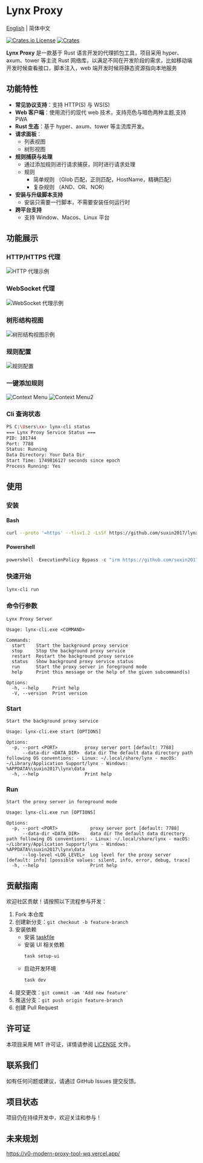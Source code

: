 # Lynx Proxy

[English](README.md) | 简体中文

[![Crates.io License](https://img.shields.io/crates/l/lynx-core)](./LICENSE)
[![Crates](https://img.shields.io/crates/v/lynx-core.svg)](https://crates.io/crates/lynx-core)

**Lynx Proxy** 是一款基于 Rust 语言开发的代理抓包工具，项目采用 hyper、axum、tower 等主流 Rust 网络库，以满足不同在开发阶段的需求，比如移动端开发时候查看接口，脚本注入，web 端开发时候将静态资源指向本地服务

## 功能特性

- **常见协议支持**：支持 HTTP(S) 与 WS(S)
- **Web 客户端**：使用流行的现代 web 技术，支持亮色与暗色两种主题,支持PWA
- **Rust 生态**：基于 hyper、axum、tower 等主流库开发。
- **请求面板**：
  - 列表视图
  - 树形视图
- **规则捕获与处理**
  - 通过添加规则进行请求捕获，同时进行请求处理
  - 规则
    - 简单规则 （Glob 匹配，正则匹配，HostName，精确匹配）
    - 复杂规则 （AND、OR、NOR）
- **安装与升级脚本支持**
  - 安装只需要一行脚本，不需要安装任何运行时
- **跨平台支持**
  - 支持 Window、Macos、Linux 平台

## 功能展示

### HTTP/HTTPS 代理

![HTTP 代理示例](./images/newhttp.png)

### WebSocket 代理

![WebSocket 代理示例](./images/newws.png)

### 树形结构视图

![树形结构视图示例](./images/newtree.png)

### 规则配置

![规则配置](./images/rule.png)

### 一键添加规则

![Context Menu](./images/contextmenu.png)
![Context Menu2](./images/contextmenu2.png)

### Cli 查询状态

```bash
PS C:\Users\xx> lynx-cli status
=== Lynx Proxy Service Status ===
PID: 101744
Port: 7788
Status: Running
Data Directory: Your Data Dir
Start Time: 1749816127 seconds since epoch
Process Running: Yes
```


## 使用

### 安装

#### Bash
```bash
curl --proto '=https' --tlsv1.2 -LsSf https://github.com/suxin2017/lynx-server/releases/latest/download/lynx-cli-installer.sh | sh
```

#### Powershell 

```powershell
powershell -ExecutionPolicy Bypass -c "irm https://github.com/suxin2017/lynx-server/releases/latest/download/lynx-cli-installer.ps1 | iex"
```

### 快速开始

```bash
lynx-cli run
```

### 命令行参数

```
Lynx Proxy Server

Usage: lynx-cli.exe <COMMAND>

Commands:
  start    Start the background proxy service
  stop     Stop the background proxy service
  restart  Restart the background proxy service
  status   Show background proxy service status
  run      Start the proxy server in foreground mode
  help     Print this message or the help of the given subcommand(s)

Options:
  -h, --help     Print help
  -V, --version  Print version
```

### Start
```
Start the background proxy service

Usage: lynx-cli.exe start [OPTIONS]

Options:
  -p, --port <PORT>          proxy server port [default: 7788]
      --data-dir <DATA_DIR>  data dir The default data directory path following OS conventions: - Linux: ~/.local/share/lynx - macOS: ~/Library/Application Support/lynx - Windows: %APPDATA%\suxin2017\lynx\data
  -h, --help                 Print help
```

### Run
```
Start the proxy server in foreground mode

Usage: lynx-cli.exe run [OPTIONS]

Options:
  -p, --port <PORT>            proxy server port [default: 7788]
      --data-dir <DATA_DIR>    data dir The default data directory path following OS conventions: - Linux: ~/.local/share/lynx - macOS: ~/Library/Application Support/lynx - Windows: %APPDATA%\suxin2017\lynx\data
      --log-level <LOG_LEVEL>  Log level for the proxy server [default: info] [possible values: silent, info, error, debug, trace]
  -h, --help                   Print help
```
## 贡献指南

欢迎社区贡献！请按照以下流程参与开发：

1. Fork 本仓库
2. 创建新分支：`git checkout -b feature-branch`
3. 安装依赖
   - 安装 [taskfile](https://taskfile.dev/)
   - 安装 UI 相关依赖
     ```bash
     task setup-ui
     ```
   - 启动开发环境
     ```bash
     task dev
     ```
4. 提交更改：`git commit -am 'Add new feature'`
5. 推送分支：`git push origin feature-branch`
6. 创建 Pull Request

## 许可证

本项目采用 MIT 许可证，详情请参阅 [LICENSE](LICENSE) 文件。

## 联系我们

如有任何问题或建议，请通过 GitHub Issues 提交反馈。

## 项目状态

项目仍在持续开发中，欢迎关注和参与！

## 未来规划

https://v0-modern-proxy-tool-wq.vercel.app/
